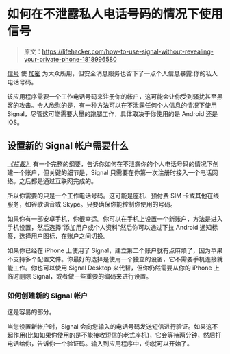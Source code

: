 # 如何在不泄露私人电话号码的情况下使用信号

> 原文：<https://lifehacker.com/how-to-use-signal-without-revealing-your-private-phone-1818996580>

[信号](https://lifehacker.com/signal-the-encrypted-chat-app-is-now-available-on-des-1787103250) 使 [加密](https://lifehacker.com/secure-messaging-app-showdown-whatsapp-vs-signal-1794684943) 为大众所用，但安全消息服务也留下了一点个人信息暴露:你的私人电话号码。



该应用程序需要一个工作电话号码来注册你的帐户，这可能会让你受到骚扰甚至黑客的攻击。令人欣慰的是，有一种方法可以在不泄露任何个人信息的情况下使用 Signal，尽管这可能需要大量的跑腿工作，具体取决于你使用的是 Android 还是 iOS。

## 设置新的 Signal 帐户需要什么

[*《拦截》*](https://theintercept.com/2017/09/28/signal-tutorial-second-phone-number/) 有一个完整的纲要，告诉你如何在不泄露你的个人电话号码的情况下创建一个账户，但关键的细节是，Signal 只需要在你第一次注册时接入一个电话网络。之后都是通过互联网完成的。

所以你需要的只是一个工作电话号码。这可能是座机、预付费 SIM 卡或其他在线服务，如谷歌语音或 Skype。只要确保你能控制你使用的号码。

如果你有一部安卓手机，你很幸运。你可以在手机上设置一个新账户，方法是进入手机设置，然后选择“添加用户或个人资料”然后你可以通过下拉 Android 通知标签，选择用户图标，在账户之间切换。

如果你已经在 iPhone 上使用了 Signal，建立第二个账户就有点麻烦了，因为苹果不支持多个配置文件。你最好的选择是使用一个独立的设备，它不需要手机连接就能工作。你也可以使用 Signal Desktop 来代替，但你仍然需要从你的 iPhone 上临时删除 Signal，或者做一些重要的编码来进行设置。

### 如何创建新的 Signal 帐户

这是容易的部分。

当您设置新帐户时，Signal 会向您输入的电话号码发送短信进行验证。如果这不起作用(比如如果你使用的是不能接收短信的老式座机)，它会等待两分钟，然后打电话给你，告诉你一个验证码。输入到应用程序中，你就可以开始了。